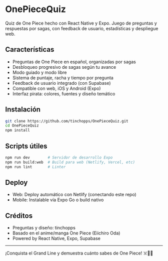 # OnePieceQuiz

Quiz de One Piece hecho con React Native y Expo. Juego de preguntas y respuestas por sagas, con feedback de usuario, estadísticas y despliegue web.

## Características

- Preguntas de One Piece en español, organizadas por sagas
- Desbloqueo progresivo de sagas según tu avance
- Modo guiado y modo libre
- Sistema de puntaje, racha y tiempo por pregunta
- Feedback de usuario integrado (con Supabase)
- Compatible con web, iOS y Android (Expo)
- Interfaz pirata: colores, fuentes y diseño temático

## Instalación

```bash
git clone https://github.com/tinchopps/OnePieceQuiz.git
cd OnePieceQuiz
npm install
```

## Scripts útiles

```bash
npm run dev        # Servidor de desarrollo Expo
npm run build:web  # Build para web (Netlify, Vercel, etc)
npm run lint       # Linter
```

## Deploy

- Web: Deploy automático con Netlify (conectando este repo)
- Mobile: Instalable vía Expo Go o build nativo

## Créditos

- Preguntas y diseño: tinchopps
- Basado en el anime/manga One Piece (Eiichiro Oda)
- Powered by React Native, Expo, Supabase

---

¡Conquista el Grand Line y demuestra cuánto sabes de One Piece! ☠️🏴‍☠️

